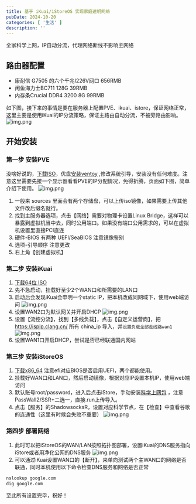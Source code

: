 ```yaml
---
title: 基于 iKuai/iStoreOS 实现家庭透明网络
pubDate: 2024-10-20
categories: [ '生活' ]
description: ''
---
```


全家科学上网，IP自动分流，代理网络断线不影响主网络

## 路由器配置

* 康耐信 G7505 的六个千兆I226V网口 656RMB
* 闲鱼海力士BC711 128G 39RMB
* 内存条Crucial DDR4 3200 8G 99RMB

如下图，接下来的事情是要在服务器上配置PVE、ikuai、istore，保证网络正常，这里主要是使用iKuai的IP分流策略，保证主路由自动分流，不被旁路由影响。
![img.png](../../assets/router_map.png)

## 开始安装

### 第一步 安装PVE

没啥好说的，[下载ISO](https://pve.proxmox.com/wiki/Downloads)，优盘[安装ventoy](https://www.ventoy.net/cn/index.html)
,修改系统引导，安装没有任何难度。注意这里需要先接一个显示器看看PVE的IP分配情况，免得折腾，页面如下图，简单介绍下使用。
![img.png](../../assets/pve.png)

1. 一般来 sources 里面会有两个存储盘，可以上传iso镜像，如果需要上传其他文件改后缀名就行。
2. 找到主服务器选项，点击【网络】需要对物理卡设置Linux Bridge，这样可以暴露到虚拟机当中去，同时公用端口。如果没有端口公用需求的，可以在虚拟机设置里直接PCI直连
3. 硬件-BIOS 有两种 UEFI/SeaBIOS 注意镜像鉴别
4. 选项-引导顺序 注意更改
5. 右上角【创建虚拟机】

### 第二步 安装iKuai

1. [下载64位 ISO](https://www.ikuai8.com/component/download)
2. 先不急启动，挂载好至少2个WAN口和所需要的LAN口
3. 启动后会发现iKuai会申明一个static IP，把本机改成同网域下，使用web端访问
   ![img.png](../../assets/ikuai.png)
4. 设置WAN2口为默认网关并开启DHCP
   ![img.png](../../assets/wan2.png)
5. 设置【流控分流】，找到【多线负载】，点击【自定义运营商】，把 https://ispip.clang.cn/ 所有 china_ip 导入，并`设置负载全部走线路wan1`
   ![img.png](../../assets/liukong.png)
6. 设置WAN1口开启DHCP，尝试是否已经联通国内网站

### 第三步 安装iStoreOS

1. [下载x86_64](https://fw.koolcenter.com/iStoreOS/) 注意efi对应BIOS是否启用UEFI，两个都能使用。
2. 挂载好WAN口和LAN口，然后启动镜像，根据对应IP设置本机IP，使用web端访问
3. 默认账号root/password，进入后点击iStore，手动安装[科学上网包](https://github.com/AUK9527/Are-u-ok/tree/main/x86)
   ，注意PassWall2/SSR+二选一，直接.run上传导入。
4. 点击【服务】的ShadowsocksR，设置对应科学节点，在【检查】中查看谷歌的连通性（这里有时候会失败不重要）
   ![img.png](../../assets/ss.png)

### 第四步 部署网络

1. 此时可以把iStoreOS的WAN/LAN按照拓扑图部署，设置iKuai的DNS服务指向iStore或者用净化公网的DNS服务
   ![img.png](../../assets/dns.png)
2. 可以通过iKuai设置WAN口的【断开】，来单向测试两个主WAN口的网络是否联通，同时本机使用以下命令检查DNS服务和网络是否正常

```bash
nslookup google.com
dig google.com
```

至此所有设置完毕，祝好！